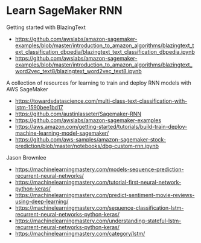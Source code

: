 # Learn SageMaker RNN

Getting started with BlazingText
* https://github.com/awslabs/amazon-sagemaker-examples/blob/master/introduction_to_amazon_algorithms/blazingtext_text_classification_dbpedia/blazingtext_text_classification_dbpedia.ipynb
* https://github.com/awslabs/amazon-sagemaker-examples/blob/master/introduction_to_amazon_algorithms/blazingtext_word2vec_text8/blazingtext_word2vec_text8.ipynb


A collection of resources for learning to train and deploy RNN models with AWS SageMaker

* https://towardsdatascience.com/multi-class-text-classification-with-lstm-1590bee1bd17
* https://github.com/austinlasseter/Sagemaker-RNN
* https://github.com/awslabs/amazon-sagemaker-examples
* https://aws.amazon.com/getting-started/tutorials/build-train-deploy-machine-learning-model-sagemaker/
* https://github.com/aws-samples/amazon-sagemaker-stock-prediction/blob/master/notebooks/dbg-custom-rnn.ipynb

Jason Brownlee
* https://machinelearningmastery.com/models-sequence-prediction-recurrent-neural-networks/
* https://machinelearningmastery.com/tutorial-first-neural-network-python-keras/
* https://machinelearningmastery.com/predict-sentiment-movie-reviews-using-deep-learning/
* https://machinelearningmastery.com/sequence-classification-lstm-recurrent-neural-networks-python-keras/
* https://machinelearningmastery.com/understanding-stateful-lstm-recurrent-neural-networks-python-keras/
* https://machinelearningmastery.com/category/lstm/
